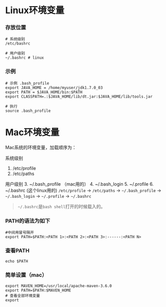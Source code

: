 # Linux环境变量
### 存放位置
```
# 系统级别
/etc/bashrc

# 用户级别
~/.bashrc # linux
```

### 示例
```
# 示例 .bash_profile
export JAVA_HOME = /home/myuser/jdk1.7.0_03
export PATH = $JAVA_HOME/bin:$PATH
export CLASSPATH=.:$JAVA_HOME/lib/dt.jar:$JAVA_HOME/lib/tools.jar

# 执行
source .bash_profile
```

# Mac环境变量
Mac系统的环境变量，加载顺序为：

系统级别
1. /etc/profile
2. /etc/paths

用户级别
3. ~/.bash_profile （mac用的）
4. ~/.bash_login
5. ~/.profile
6. ~/.bashrc (这个linux用的)
`/etc/profile` -> `/etc/paths` ->  `~/.bash_profile` -> `~/.bash_login` -> `~/.profile` -> `~/.bashrc`
> `~/.bashrc`是`bash shell`打开的时候载入的。

### PATH的语法为如下
```shell
#中间用冒号隔开
export PATH=$PATH:<PATH 1>:<PATH 2>:<PATH 3>:------:<PATH N>
```
### 查看PATH
```shell
echo $PATH
```
### 简单设置（mac）
```
export MAVEN_HOME=/usr/local/apache-maven-3.6.0
export PATH=$PATH:$MAVEN_HOME
# 查看全部环境变量
export
```
